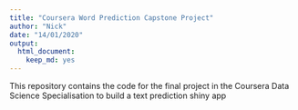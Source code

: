 ```yaml
---
title: "Coursera Word Prediction Capstone Project"
author: "Nick"
date: "14/01/2020"
output: 
  html_document: 
    keep_md: yes
---
```


This repository contains the code for the final project in the Coursera Data Science Specialisation to build a text prediction shiny app
